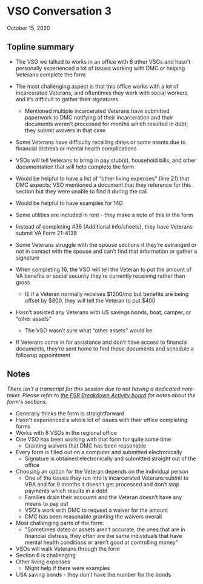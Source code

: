 # VSO Conversation 3
October 15, 2020

## Topline summary
- The VSO we talked to works in an office with 8 other VSOs and hasn’t personally experienced a lot of issues working with DMC or helping Veterans complete the form

- The most challenging aspect is that this office works with a lot of incarcerated Veterans, and oftentimes they work with social workers and it’s difficult to gather their signatures 

    - Mentioned multiple incarcerated Veterans have submitted paperwork to DMC notifying of their incarceration and their documents weren’t processed for months
   which resulted in debt; they submit waivers in that case
   
- Some Veterans have difficulty recalling dates or some assets due to financial distress or mental health complications

- VSOs will tell Veterans to bring in pay stub(s), household bills, and other documentation that will help complete the form 

- Would be helpful to have a list of “other living expenses” (line 21) that DMC expects; VSO mentioned a document that they reference for this section but they were unable to find it during the call 

- Would be helpful to have examples for 14D

- Some utilities are included in rent - they make a note of this in the form

- Instead of completing #36 (Additional info/sheets), they have Veterans submit VA Form 21-4138 

- Some Veterans struggle with the spouse sections if they’re estranged or not in contact with the spouse and can’t find that information or gather a signature

- When completing 16, the VSO will tell the Veteran to put the amount of VA benefits or social security they’re currently receiving rather than gross

    - IE if a Veteran normally receives $1200/mo but benefits are being offset by $800, they will tell the Veteran to put $400
- Hasn’t assisted any Veterans with US savings bonds, boat, camper, or “other assets”

    - The VSO wasn’t sure what “other assets” would be
    
- If Veterans come in for assistance and don’t have access to financial documents, they’re sent home to find those documents and schedule a followup appointment

## Notes

_There isn't a transcript for this session due to not having a dedicated note-taker. Please refer to [the FSR Breakdown Activity board](https://app.mural.co/t/vsa8243/m/vsa8243/1601045280397/5d3484bea26739d32e6b9ce23d425718b4a22498) for notes about the form's sections._

- Generally thinks the form is straightforward
- Hasn't experienced a whole lot of issues with their office completing forms
- Works with 8 VSOs in the regional office 
- One VSO has been working with that form for quite some time
    - Granting waivers that DMC has been reasonable 
- Every form is filled out on a computer and submitted electronically
    - Signature is obtained electronically and submitted straight out of the office 
- Choosing an option for the Veteran depends on the individual person
    - One of the issues they run into is incarcerated Veterans submit to VBA and for 9 months it doesn’t get processed and don’t stop payments which results in a debt 
    - Families drain their accounts and the Veteran doesn’t have any means to pay out 
    - VSO's work with DMC to request a waiver for the amount 
    - DMC has been reasonable granting the waivers overall 
- Most challenging parts of the form:
    - "Sometimes dates or assets aren’t accurate, the ones that are in financial distress, they often are the same individuals that have mental health conditions or aren’t good at controlling money"  
- VSOs will walk Veterans through the form 
- Section 6 is challenging 
- Other living expenses 
    - Might help if there were examples
- USA saving bonds - they don’t have the number for the bonds 
